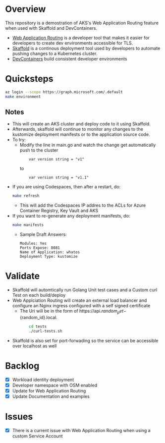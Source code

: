 # Overview

This repository is a demostration of AKS's Web Application Routing feature when used with Skaffold and DevContainers. 

* [Web Application Routing](https://docs.microsoft.com/en-us/azure/aks/web-app-routing) is a developer tool that makes it easier for developers to create dev environments accessible for TLS.  
* [Skaffold](https://skaffold.dev/docs/) is a continous deployment tool used by developers to automate pushing changes to a Kubernetes cluster.  
* [DevContainers](https://containers.dev/) build consistent developer environments

# Quicksteps
```bash
az login --scope https://graph.microsoft.com/.default
make environment
```

## Notes
* This will create an AKS cluster and deploy code to it using Skaffold.
* Afterwards, skaffold will continue to monitor any changes to the kustomize deployment manifests or to the application source code.
* To try:
    * Modify the line in main.go and watch the change get automatically push to the cluster
        ```golang 
            var version string = "v1"
        ```
        to 
        ```golang 
            var version string = "v1.1"
        ```
* If you are using Codespaces, then after a restart, do:
    ```bash
    make refresh
    ```
    * This will add the Codespaces IP addres to the ACLs for Azure Container Registry, Key Vault and AKS
* If you want to re-generate any deployment manifests, do:
    ```bash
    make manifests
    ```
    * Sample Draft Answers:
        ```
        Modules: Yes
        Ports Expose: 8081
        Name of Application: whatos
        Deployment Type: kustomize
        ```

# Validate 
* Skaffold will automtically run Golang Unit test cases and a Custom curl Test on each build/deploy 
* Web Applciation Routing will create an external load balancer and configure an Nginx ingress configured with a self signed certificate
    * The Uri will be in the form of https://api.${random_pet}-${random_id}.local.
        ```bash
            cd tests
            ./curl-tests.sh
        ```
* Skaffold is also set for port-forwading so the service can be accessible over localhost as well

# Backlog
- [X] Workload identity deployment
- [X] Developer namespace with OSM enabled 
- [X] Update for Web Application Routing 
- [X] Update Documentation and examples

# Issues
- [X] There is a current issue with Web Application Routing when using a custom Service Account